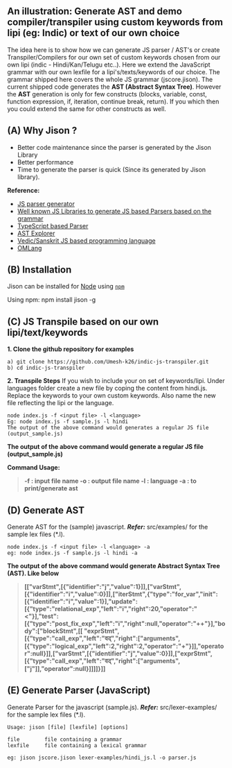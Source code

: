 ## An illustration: Generate AST and demo compiler/transpiler using custom keywords from lipi (eg: Indic) or text of our own choice

The idea here is to show how we can generate JS parser / AST's or create Transpiler/Compilers for our own set of custom keywords chosen from our own lipi (indic - Hindi/Kan/Telugu etc..). Here we extend the JavaScript grammar with our own lexfile for a lipi's/texts/keywords of our choice. The grammar shipped here covers the whole JS grammar (jscore.jison). The current shipped code generates the **AST (Abstract Syntax Tree)**. However the **AST** generation is only for few constructs (blocks, variable, const, function expression, if, iteration, continue break, return). If you which then you could extend the same for other constructs as well.

(A) Why Jison ?
---------------
- Better code maintenance since the parser is generated by the Jison Library
- Better performance
- Time to generate the parser is quick (Since its generated by Jison library).

**Reference:**

- [JS parser generator](https://github.com/zaach/jison)
- [Well known JS Libraries to generate JS based Parsers based on the grammar](https://tomassetti.me/parsing-in-javascript/)
- [TypeScript based Parser](https://github.com/basarat/demo-compiler)
- [AST Explorer](https://astexplorer.net/)
- [Vedic/Sanskrit JS based programming language](https://vedic-lang.github.io/)
- [OMLang](https://omlang.com/)

(B) Installation
------------------
Jison can be installed for [Node](http://nodejs.org) using [`npm`](http://github.com/isaacs/npm/)

Using npm:
npm install jison -g

(C) JS Transpile based on our own lipi/text/keywords
-----------------------------------------------------
 **1. Clone the github repository for examples**
```
a) git clone https://github.com/Umesh-k26/indic-js-transpiler.git
b) cd indic-js-transpiler
```
**2. Transpile Steps**
If you wish to include your on set of keywords/lipi. Under languages folder create a new file by coping the content from hindi.js. Replace the keywords to your own custom keywords. Also name the new file reflecting the lipi or the language.
```
node index.js -f <input file> -l <language>
Eg: node index.js -f sample.js -l hindi
The output of the above command would generates a regular JS file (output_sample.js)
```
**The output of the above command would generate a regular JS file (output_sample.js)**

**Command Usage:**
> **-f : input file name
> -o : output file name
> -l : language
> -a : to print/generate ast**

(D) Generate AST
----------------
Generate AST for the (sample) javascript. ***Refer:*** src/examples/ for the sample lex files (*.l).
```
node index.js -f <input file> -l <language> -a
eg: node index.js -f sample.js -l hindi -a
```
**The output of the above command would generate Abstract Syntax Tree (AST). Like below**

> **[["varStmt",[{"identifier":"j","value":1}]],["varStmt",[{"identifier":"i","value":0}]],["iterStmt",{"type":"for_var","init":[{"identifier":"i","value":1}],"update":[{"type":"relational_exp","left":"i","right":20,"operator":"<"}],"test":[{"type":"post_fix_exp","left":"i","right":null,"operator":"++"}],"body":["blockStmt",[[
"exprStmt",[{"type":"call_exp","left":"वद्","right":["arguments",[{"type":"logical_exp","left":2,"right":2,"operator":"+"}]],"operator":null}]],["varStmt",[{"identifier":"j","value":0}]],["exprStmt",[{"type":"call_exp","left":"वद्","right":["arguments",["j"]],"operator":null}]]]]}]]**

(E) Generate Parser (JavaScript)
---------------------------------
Generate Parser for the javascript (sample.js). ***Refer:*** src/lexer-examples/ for the sample lex files (*.l).
```
Usage: jison [file] [lexfile] [options]

file        file containing a grammar
lexfile     file containing a lexical grammar

eg: jison jscore.jison lexer-examples/hindi_js.l -o parser.js
```